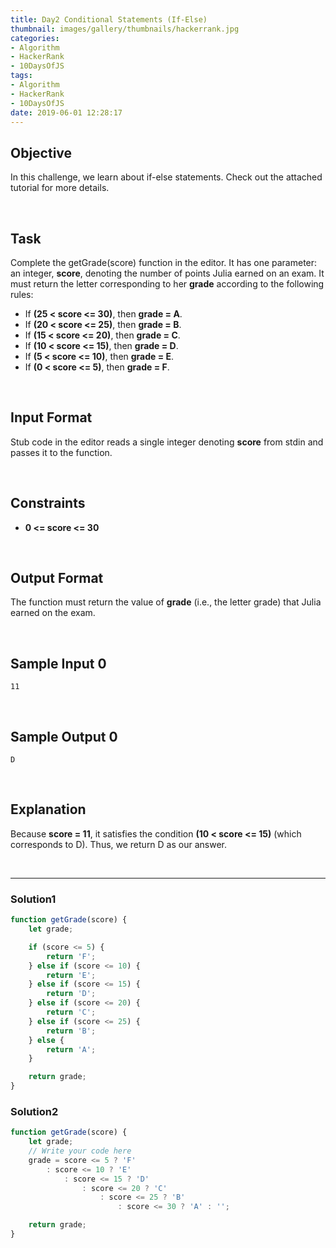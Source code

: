 ```yaml
---
title: Day2 Conditional Statements (If-Else)
thumbnail: images/gallery/thumbnails/hackerrank.jpg
categories:
- Algorithm
- HackerRank
- 10DaysOfJS
tags:
- Algorithm
- HackerRank
- 10DaysOfJS
date: 2019-06-01 12:28:17
---
```


## Objective

In this challenge, we learn about if-else statements. Check out the attached tutorial for more details.

<br/>

## Task

Complete the getGrade(score) function in the editor. It has one parameter: an integer, **score**, denoting the number of points Julia earned on an exam. It must return the letter corresponding to her **grade** according to the following rules:

- If **\(25 < score <= 30\)**, then **grade = A**.
- If **\(20 < score <= 25\)**, then **grade = B**.
- If **\(15 < score <= 20\)**, then **grade = C**.
- If **\(10 < score <= 15\)**, then **grade = D**.
- If **\(5 < score <= 10\)**, then **grade = E**.
- If **\(0 < score <= 5\)**, then **grade = F**.

<br/>
<!-- more -->

## Input Format

Stub code in the editor reads a single integer denoting **score** from stdin and passes it to the function.

<br/>

## Constraints
- **0 <= score <= 30**

<br/>

## Output Format

The function must return the value of **grade** (i.e., the letter grade) that Julia earned on the exam.

<br/>

## Sample Input 0

```
11
```

<br/>

## Sample Output 0

```
D
```

<br/>

## Explanation

Because **score = 11**, it satisfies the condition **\(10 < score <= 15\)** (which corresponds to D). Thus, we return D as our answer.

<br/>

---

### Solution1

```javascript
function getGrade(score) {
    let grade;

    if (score <= 5) {
        return 'F';
    } else if (score <= 10) {
        return 'E';
    } else if (score <= 15) {
        return 'D';
    } else if (score <= 20) {
        return 'C';
    } else if (score <= 25) {
        return 'B';
    } else {
        return 'A';
    }

    return grade;
}
```

### Solution2

```javascript
function getGrade(score) {
    let grade;
    // Write your code here
    grade = score <= 5 ? 'F'
        : score <= 10 ? 'E'
            : score <= 15 ? 'D'
                : score <= 20 ? 'C'
                    : score <= 25 ? 'B'
                        : score <= 30 ? 'A' : '';

    return grade;
}
```
